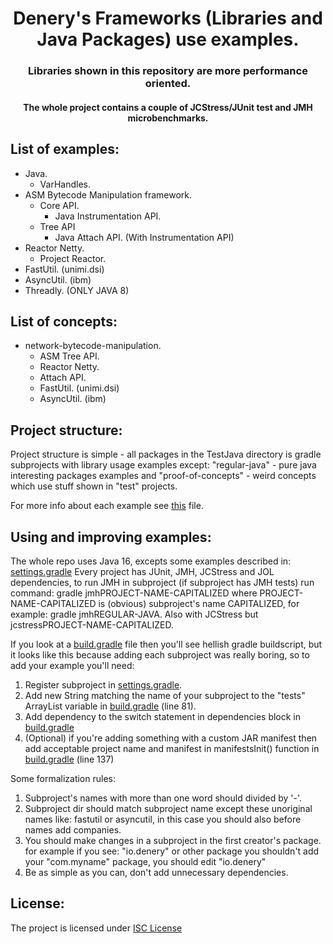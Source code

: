 <div align="center">
  <h1>Denery's Frameworks (Libraries and Java Packages) use examples.</h1>
  <h3>Libraries shown in this repository are more performance oriented.</h3>
  <h4>The whole project contains a couple of JCStress/JUnit test and JMH microbenchmarks.</h4>
</div>

List of examples:
------
* Java.
  * VarHandles.
* ASM Bytecode Manipulation framework.
  * Core API.
    * Java Instrumentation API.
  * Tree API
    * Java Attach API. (With Instrumentation API)
* Reactor Netty.
  * Project Reactor.
* FastUtil. (unimi.dsi)
* AsyncUtil. (ibm)
* Threadly. (ONLY JAVA 8)

List of concepts:
------
* network-bytecode-manipulation.
  * ASM Tree API.
  * Reactor Netty.
  * Attach API.
  * FastUtil. (unimi.dsi)
  * AsyncUtil. (ibm)

Project structure:
------
Project structure is simple - all packages in
the TestJava directory is gradle subprojects with 
library usage examples except: "regular-java" - 
pure java interesting packages examples and 
"proof-of-concepts" - weird concepts which use
stuff shown in "test" projects.

For more info about each example see [this](/settings.gradle) file.

Using and improving examples:
------
The whole repo uses Java 16, excepts some examples described in:
[settings.gradle](/settings.gradle)
Every project has JUnit, JMH, JCStress and JOL dependencies,
to run JMH in subproject (if subproject has JMH tests)
run command: gradle jmhPROJECT-NAME-CAPITALIZED where
PROJECT-NAME-CAPITALIZED is (obvious) subproject's name
CAPITALIZED, for example: gradle jmhREGULAR-JAVA.
Also with JCStress but jcstressPROJECT-NAME-CAPITALIZED.

If you look at a [build.gradle](/build.gradle) file then you'll see
hellish gradle buildscript, but it looks like this because adding each
subproject was really boring, so to add your example you'll need:
1. Register subproject in [settings.gradle](/settings.gradle).
2. Add new String matching the name of your subproject
to the "tests" ArrayList variable in [build.gradle](/build.gradle) (line 81).
3. Add dependency to the switch statement in dependencies block in [build.gradle](/build.gradle)
4. (Optional) if you're adding something with a custom JAR manifest
then add acceptable project name and manifest in manifestsInit() 
function in [build.gradle](/build.gradle) (line 137)

Some formalization rules:
1. Subproject's names with more than one word should divided by '-'.
2. Subproject dir should match subproject name except these
unoriginal names like: fastutil or asyncutil, in this case you should
also before names add companies.
3. You should make changes in a subproject in the first creator's package.
for example if you see: "io.denery" or other package you shouldn't add your
"com.myname" package, you should edit "io.denery"
4. Be as simple as you can, don't add unnecessary dependencies.

License:
------
The project is licensed under [ISC License](/ISC)